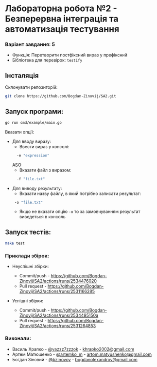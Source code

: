 # Лабораторна робота №2 - Безперервна інтеграція та автоматизація тестування

### Варіант завдання: 5

- Функція: Перетворити постфіксний вираз у префіксний
- Бібліотека для перевірок: `testify`

## Інсталяція

Склонувати репозиторій:

```sh
git clone https://github.com/Bogdan-Zinovij/SA2.git
```

## Запуск програми:

```sh
go run cmd/example/main.go
```

Вказати опції:

- Для вводу виразу:
  - Ввести вираз у консолі:
  ```sh
    -e "expression"
  ```
  АБО
  - Вказати файл з виразом:
  ```sh
    -f "file.txt"
  ```
- Для виводу результату:
  - Вказати назву файлу, в який потрібно записати результат:
  ```sh
   -o "file.txt"
  ```
  - Якщо не вказати опцію `-o` то за замовчуванням результат виведеться в консоль

## Запуск тестів:

```sh
make test
```

### Приклади збірок:

- Неуспішні збірки:

  - Commit/push - https://github.com/Bogdan-Zinovij/SA2/actions/runs/2534476020
  - Pull request - https://github.com/Bogdan-Zinovij/SA2/actions/runs/2531166285

- Успішні збірки:
  - Commit/push - https://github.com/Bogdan-Zinovij/SA2/actions/runs/2534495150a
  - Pull request - https://github.com/Bogdan-Zinovij/SA2/actions/runs/2531264853

### Виконали:

- Василь Храпко - [@vazzz7zzzok](https://t.me/vazzz7zzzok) - khrapko2002@gmail.com
- Артем Матюшенко - [@artemko_m](https://t.me/artemko_m) - artom.matyushenko@gmail.com
- Богдан Зіновий - [@bzinovoy](https://t.me/bzinovoy) - bogdanolexandrov@gmail.com
